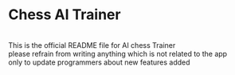 # Chess AI Trainer 
<br>
This is the official README file for AI chess Trainer
<br>
please refrain from writing anything which is not related to the app
<br>
only to update programmers about new features added
